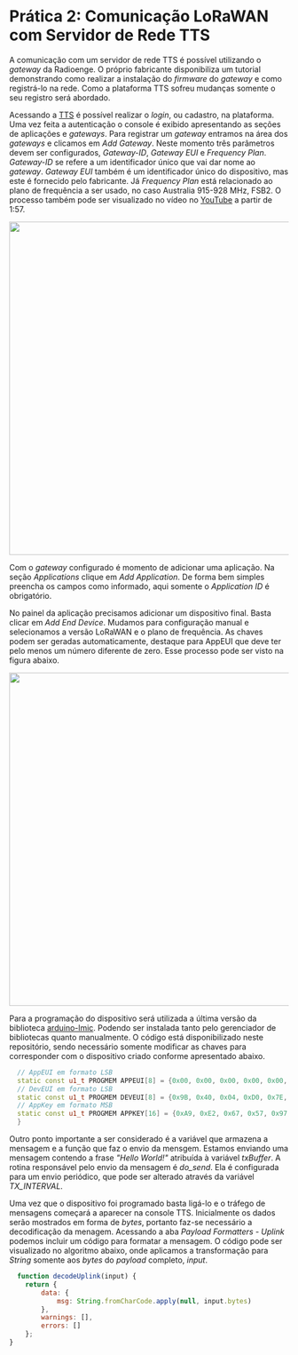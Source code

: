 # Prática 2: Comunicação LoRaWAN com Servidor de Rede TTS

A comunicação com um servidor de rede TTS é possível utilizando o _gateway_ da Radioenge. O próprio fabricante disponibiliza um tutorial demonstrando como realizar a instalação do _firmware_ do _gateway_ e como registrá-lo na rede. Como a plataforma TTS sofreu mudanças somente o seu registro será abordado.

Acessando a [TTS](https://au1.cloud.thethings.network) é possível realizar o _login_, ou cadastro, na plataforma. Uma vez feita a autenticação o console é exibido apresentando as seções de aplicações e _gateways_. Para registrar um _gateway_ entramos na área dos _gateways_ e clicamos em _Add Gateway_. Neste momento três parâmetros devem ser configurados, _Gateway-ID_, _Gateway EUI_ e _Frequency Plan_. _Gateway-ID_ se refere a um identificador único que vai dar nome ao _gateway_. _Gateway EUI_ também é um identificador único do dispositivo, mas este é fornecido pelo fabricante. Já _Frequency Plan_ está relacionado ao plano de frequência a ser usado, no caso Australia 915-928 MHz, FSB2. O processo também pode ser visualizado no vídeo no [YouTube](https://youtu.be/vD2TaFjzCWI?t=117) a partir de 1:57.

<p align="center">
  <img width="600" src="img/gateway-console.svg">
</p>

Com o _gateway_ configurado é momento de adicionar uma aplicação. Na seção _Applications_ clique em _Add Application_. De forma bem simples preencha os campos como informado, aqui somente o _Application ID_ é obrigatório.

No painel da aplicação precisamos adicionar um dispositivo final. Basta clicar em _Add End Device_. Mudamos para configuração manual e selecionamos a versão LoRaWAN e o plano de frequência. As chaves podem ser geradas automaticamente, destaque para AppEUI que deve ter pelo menos um número diferente de zero. Esse processo pode ser visto na figura abaixo. 

<p align="center">
  <img width="600" src="img/end-registration.svg">
</p>

Para a programação do dispositivo será utilizada a última versão da biblioteca [arduino-lmic](https://github.com/mcci-catena/arduino-lmic). Podendo ser instalada tanto pelo gerenciador de bibliotecas quanto manualmente. O código está disponibilizado neste repositório, sendo necessário somente modificar as chaves para corresponder com o dispositivo criado conforme apresentado abaixo.

```cpp
  // AppEUI em formato LSB
  static const u1_t PROGMEM APPEUI[8] = {0x00, 0x00, 0x00, 0x00, 0x00, 0x00, 0x00, 0x01};
  // DevEUI em formato LSB
  static const u1_t PROGMEM DEVEUI[8] = {0x9B, 0x40, 0x04, 0xD0, 0x7E, 0xD5, 0xB3, 0x70};
  // AppKey em formato MSB
  static const u1_t PROGMEM APPKEY[16] = {0xA9, 0xE2, 0x67, 0x57, 0x97, 0xBF, 0x68, 0x34, 0xE1, 0x2D, 0xCA, 0x0D, 0x9F, 0x48, 0x44, 0xCD};
  }
```

Outro ponto importante a ser considerado é a variável que armazena a mensagem e a função que faz o envio da mensgem. Estamos enviando uma mensagem contendo a frase _"Hello World!"_ atribuída à variável _txBuffer_. A rotina responsável pelo envio da mensagem é _do\_send_. Ela é configurada para um envio periódico, que pode ser alterado através da variável _TX\_INTERVAL_.

Uma vez que o dispositivo foi programado basta ligá-lo e o tráfego de mensagens começará a aparecer na console TTS. Inicialmente os dados serão mostrados em forma de _bytes_, portanto faz-se necessário a decodificação da menagem. Acessando a aba _Payload Formatters - Uplink_ podemos incluir um código para formatar a mensagem. O código pode ser visualizado no algoritmo abaixo, onde aplicamos a transformação para _String_ somente aos _bytes_ do _payload_ completo, _input_.

~~~javascript
  function decodeUplink(input) { 
    return {
        data: {
            msg: String.fromCharCode.apply(null, input.bytes)
        },
        warnings: [],
        errors: []
    };
}
~~~
